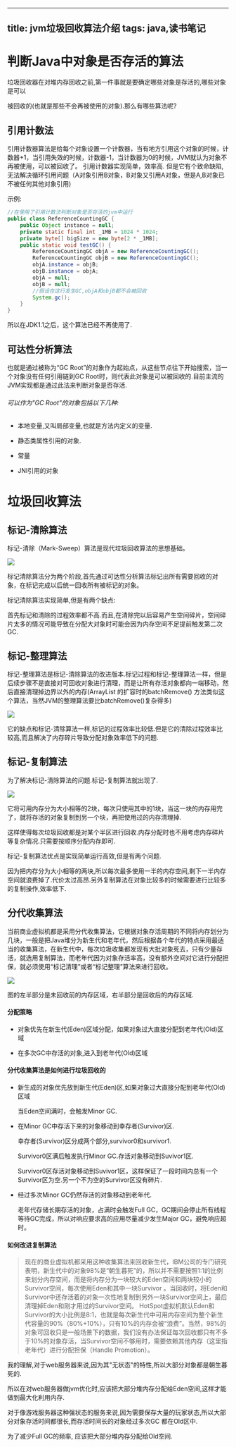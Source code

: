
---
title: jvm垃圾回收算法介绍
tags: java,读书笔记
---

# 判断Java中对象是否存活的算法

垃圾回收器在对堆内存回收之前,第一件事就是要确定哪些对象是存活的,哪些对象是可以

被回收的(也就是那些不会再被使用的对象).那么有哪些算法呢?

## 引用计数法

引用计数器算法是给每个对象设置一个计数器，当有地方引用这个对象的时候，计数器+1，当引用失效的时候，计数器-1，当计数器为0的时候，JVM就认为对象不再被使用，可以被回收了。
 引用计数器实现简单，效率高. 但是它有个致命缺陷,无法解决循环引用问题（A对象引用B对象，B对象又引用A对象，但是A,B对象已不被任何其他对象引用)

示例:

```java
//在使用了引用计数法判断对象是否存活的jvm中运行
public class ReferenceCountingGC {
    public Object instance = null;
    private static final int _1MB = 1024 * 1024;
    private byte[] bigSize = new byte[2 * _1MB];
    public static void testGC() {
        ReferenceCountingGC objA = new ReferenceCountingGC();
        ReferenceCountingGC objB = new ReferenceCountingGC();
        objA.instance = objB;
        objB.instance = objA;
        objA = null;
        objB = null;
        //假设在这行发生GC,objA和objB都不会被回收
        System.gc();
    }
}
```

所以在JDK1.1之后，这个算法已经不再使用了.

## 可达性分析算法

也就是通过被称为“GC Root”的对象作为起始点，从这些节点往下开始搜索，当一个对象没有任何引用链到GC Root时，则代表此对象是可以被回收的.目前主流的JVM实现都是通过此法来判断对象是否存活.

###### 可以作为"GC Root"的对象包括以下几种:

* 本地变量,又叫局部变量,也就是方法内定义的变量.

* 静态类属性引用的对象.
* 常量
* JNI引用的对象



# 垃圾回收算法



## 标记-清除算法

标记-清除（Mark-Sweep）算法是现代垃圾回收算法的思想基础。

![](https://gitee.com/minagamiyuki/picgo-gitee/raw/master/images/20200227113602.png)

标记清除算法分为两个阶段,首先通过可达性分析算法标记出所有需要回收的对象，在标记完成以后统一回收所有被标记的对象。

标记清除算法实现简单,但是有两个缺点:

首先标记和清除的过程效率都不高.而且,在清除完以后容易产生空间碎片，空间碎片太多的情况可能导致在分配大对象时可能会因为内存空间不足提前触发第二次GC.


## 标记-整理算法

标记-整理算法是标记-清除算法的改进版本.标记过程和标记-整理算法一样，但是后续步骤不是直接对可回收对象进行清理，而是让所有存活对象都向一端移动，然后直接清理掉边界以外的内存(ArrayList 的扩容时的batchRemove() 方法类似这个算法，当然JVM的整理算法要比batchRemove()复杂得多)

![](https://gitee.com/minagamiyuki/picgo-gitee/raw/master/images/20200227113657.png)

它的缺点和标记-清除算法一样,标记的过程效率比较低.但是它的清除过程效率比较高,而且解决了内存碎片导致分配对象效率低下的问题.




## 标记-复制算法

为了解决标记-清除算法的问题.标记-复制算法就出现了.

![](https://gitee.com/minagamiyuki/picgo-gitee/raw/master/images/20200227113634.png)

它将可用内存分为大小相等的2块，每次只使用其中的1块，当这一块的内存用完了，就将存活的对象复制到另一个块，再把使用过的内存清理掉.

这样使得每次垃圾回收都是对某个半区进行回收.内存分配时也不用考虑内存碎片等复杂情况.只需要按顺序分配内存即可.

标记-复制算法优点是实现简单运行高效,但是有两个问题.

因为把内存分为大小相等的两块,所以每次最多使用一半的内存空间,剩下一半内存空间就浪费掉了.代价太过高昂.另外复制算法在对象比较多的时候需要进行比较多的复制操作,效率低下.



## 分代收集算法

当前商业虚拟机都是采用分代收集算法，它根据对象存活周期的不同将内存划分为几块，一般是把Java堆分为新生代和老年代，然后根据各个年代的特点采用最适当的收集算法，在新生代中，每次垃圾收集都发现有大批对象死去，只有少量存活，就选用复制算法，而老年代因为对象存活率高，没有额外空间对它进行分配担保，就必须使用“标记清理”或者“标记整理”算法来进行回收。

![](https://gitee.com/minagamiyuki/picgo-gitee/raw/master/images/20200227113937.png)

图的左半部分是未回收前的内存区域，右半部分是回收后的内存区域.



#### 分配策略

* 对象优先在新生代(Eden)区域分配，如果对象过大直接分配到老年代(Old)区域

* 在多次GC中存活的对象,进入到老年代(Old)区域

  

#### 分代收集算法是如何进行垃圾回收的

* 新生成的对象优先放到新生代(Eden)区,如果对象过大直接分配到老年代(Old)区域

  当Eden空间满时，会触发Minor GC.

* 在Minor GC中存活下来的对象移动到幸存者(Survivor)区.

  幸存者(Survivor)区分成两个部分,survivor0和survivor1.

  Survivor0区满后触发执行Minor GC.存活对象移动到Suvivor1区.

  Survivor0区存活对象移动到Suvivor1区，这样保证了一段时间内总有一个Survivor区为空.另一个不为空的Survivor区没有碎片.

* 经过多次Minor GC仍然存活的对象移动到老年代.

  老年代存储长期存活的对象，占满时会触发Full GC，GC期间会停止所有线程等待GC完成，所以对响应要求高的应用尽量减少发生Major GC，避免响应超时。

#### 如何改进复制算法

> 现在的商业虚拟机都采用这种收集算法来回收新生代，IBM公司的专门研究表明，新生代中的对象98%是“朝生暮死”的，所以并不需要按照1:1的比例来划分内存空间，而是将内存分为一块较大的Eden空间和两块较小的Survivor空间，每次使用Eden和其中一块Survivor 。当回收时，将Eden和Survivor中还存活着的对象一次性地复制到另外一块Survivor空间上，最后清理掉Eden和刚才用过的Survivor空间。
>  HotSpot虚拟机默认Eden和Survivor的大小比例是8:1，也就是每次新生代中可用内存空间为整个新生代容量的90%（80%+10%），只有10%的内存会被“浪费”。当然，98%的对象可回收只是一般场景下的数据，我们没有办法保证每次回收都只有不多于10%的对象存活，当Survivor空间不够用时，需要依赖其他内存（这里指老年代）进行分配担保（Handle Promotion）。

我的理解,对于web服务器来说,因为其"无状态"的特性,所以大部分对象都是朝生暮死的.

所以在对web服务器做jvm优化时,应该把大部分堆内存分配给Eden空间,这样才能做到最大化利用内存.

对于像游戏服务器这种强状态的服务来说,因为需要保存大量的玩家状态,所以大部分对象存活时间都很长,而存活时间长的对象经过多次GC 都在Old区中. 

为了减少Full GC的频率, 应该把大部分堆内存分配给Old空间.



